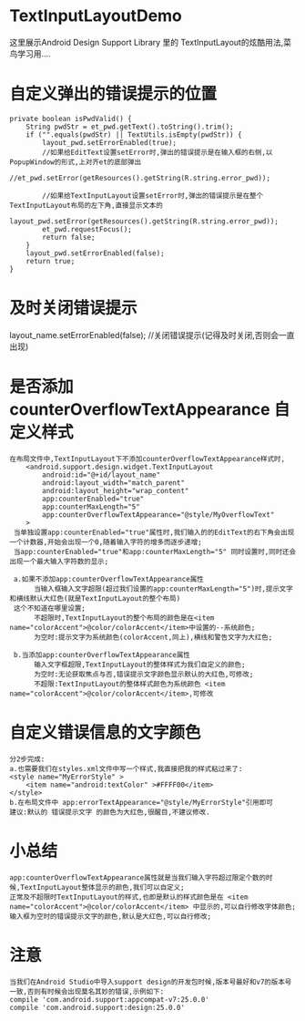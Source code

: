 # TextInputLayoutDemo
这里展示Android Design Support Library 里的 TextInputLayout的炫酷用法,菜鸟学习用....
# 自定义弹出的错误提示的位置
    private boolean isPwdValid() {
        String pwdStr = et_pwd.getText().toString().trim();
        if ("".equals(pwdStr) || TextUtils.isEmpty(pwdStr)) {
            layout_pwd.setErrorEnabled(true);
            //如果给EditText设置setError时,弹出的错误提示是在输入框的右侧,以PopupWindow的形式,上对齐et的底部弹出
            //et_pwd.setError(getResources().getString(R.string.error_pwd)); 

            //如果给TextInputLayout设置setError时,弹出的错误提示是在整个TextInputLayout布局的左下角,直接显示文本的
            layout_pwd.setError(getResources().getString(R.string.error_pwd));
            et_pwd.requestFocus();
            return false;
        }
        layout_pwd.setErrorEnabled(false);
        return true;
    }
# 及时关闭错误提示
  layout_name.setErrorEnabled(false); //关闭错误提示(记得及时关闭,否则会一直出现)
  
# 是否添加 counterOverflowTextAppearance  自定义样式
    在布局文件中,TextInputLayout下不添加counterOverflowTextAppearance样式时,
        <android.support.design.widget.TextInputLayout
            android:id="@+id/layout_name"
            android:layout_width="match_parent"
            android:layout_height="wrap_content"
            app:counterEnabled="true"
            app:counterMaxLength="5"
            app:counterOverflowTextAppearance="@style/MyOverflowText"
        >
     当单独设置app:counterEnabled="true"属性时,我们输入的的EditText的右下角会出现一个计数器,开始会出现一个0,随着输入字符的增多而逐步递增;
     当app:counterEnabled="true"和app:counterMaxLength="5" 同时设置时,同时还会出现一个最大输入字符数的显示;
     
     a.如果不添加app:counterOverflowTextAppearance属性
          当输入框输入文字超限(超过我们设置的app:counterMaxLength="5")时,提示文字和横线默认大红色(就是TextInputLayout的整个布局)
     这个不知道在哪里设置;
          不超限时,TextInputLayout的整个布局的颜色是在<item name="colorAccent">@color/colorAccent</item>中设置的--系统颜色;
          为空时:提示文字为系统颜色(colorAccent,同上),横线和警告文字为大红色;
          
     b.当添加app:counterOverflowTextAppearance属性
          输入文字框超限,TextInputLayout的整体样式为我们自定义的颜色;
          为空时:无论获取焦点与否,错误提示文字颜色显示默认的大红色,可修改;
          不超限:TextInputLayout的整体样式颜色为系统颜色 <item name="colorAccent">@color/colorAccent</item>,可修改
         
# 自定义错误信息的文字颜色
    分2步完成:
    a.也需要我们在styles.xml文件中写一个样式,我直接把我的样式粘过来了:
    <style name="MyErrorStyle" >
        <item name="android:textColor" >#FFFF00</item>
    </style>
    b.在布局文件中 app:errorTextAppearance="@style/MyErrorStyle"引用即可
    建议:默认的 错误提示文字 的颜色为大红色,很醒目,不建议修改.
 
# 小总结

    app:counterOverflowTextAppearance属性就是当我们输入字符超过限定个数的时候,TextInputLayout整体显示的颜色,我们可以自定义;
    正常及不超限时TextInputLayout的样式,也即是默认的样式颜色是在 <item name="colorAccent">@color/colorAccent</item> 中显示的,可以自行修改字体颜色;
    输入框为空时的错误提示文字的颜色,默认是大红色,可以自行修改;
# 注意
    当我们在Android Studio中导入support design的开发包时候,版本号最好和v7的版本号一致,否则有时候会出现莫名其妙的错误,示例如下:
    compile 'com.android.support:appcompat-v7:25.0.0'
    compile 'com.android.support:design:25.0.0'
